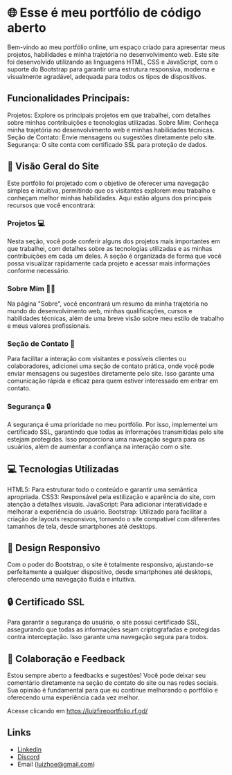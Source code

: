 # 🌐 Esse é meu portfólio de código aberto

Bem-vindo ao meu portfólio online, um espaço criado para apresentar meus projetos, habilidades e minha trajetória no desenvolvimento web. Este site foi desenvolvido utilizando as linguagens
HTML, CSS e JavaScript, com o suporte do Bootstrap para garantir uma estrutura responsiva, moderna e visualmente agradável, adequada para todos os tipos de dispositivos.

## Funcionalidades Principais:

Projetos: Explore os principais projetos em que trabalhei, com detalhes sobre minhas contribuições e tecnologias utilizadas.
Sobre Mim: Conheça minha trajetória no desenvolvimento web e minhas habilidades técnicas.
Seção de Contato: Envie mensagens ou sugestões diretamente pelo site.
Segurança: O site conta com certificado SSL para proteção de dados.

## 👀 Visão Geral do Site
Este portfólio foi projetado com o objetivo de oferecer uma navegação simples e intuitiva, permitindo que os visitantes explorem meu trabalho e conheçam melhor minhas habilidades. Aqui estão alguns dos principais recursos que você encontrará:

### Projetos 💻
Nesta seção, você pode conferir alguns dos projetos mais importantes em que trabalhei, com detalhes sobre as tecnologias utilizadas e as minhas contribuições em cada um deles.
A seção é organizada de forma que você possa visualizar rapidamente cada projeto e acessar mais informações conforme necessário.

### Sobre Mim 👨‍💻
Na página "Sobre", você encontrará um resumo da minha trajetória no mundo do desenvolvimento web, minhas qualificações, cursos e habilidades técnicas, além de uma breve visão sobre meu estilo de trabalho e meus valores profissionais.

### Seção de Contato 📧
Para facilitar a interação com visitantes e possíveis clientes ou colaboradores, adicionei uma seção de contato prática, onde você pode enviar mensagens ou sugestões diretamente pelo site.
Isso garante uma comunicação rápida e eficaz para quem estiver interessado em entrar em contato.

### Segurança 🔒
A segurança é uma prioridade no meu portfólio. Por isso, implementei um certificado SSL, garantindo que todas as informações transmitidas pelo site estejam protegidas.
Isso proporciona uma navegação segura para os usuários, além de aumentar a confiança na interação com o site.

##  💻 Tecnologias Utilizadas
HTML5: Para estruturar todo o conteúdo e garantir uma semântica apropriada.
CSS3: Responsável pela estilização e aparência do site, com atenção a detalhes visuais.
JavaScript: Para adicionar interatividade e melhorar a experiência do usuário.
Bootstrap: Utilizado para facilitar a criação de layouts responsivos, tornando o site compatível com diferentes tamanhos de tela, desde smartphones até desktops.

## 📱 Design Responsivo
Com o poder do Bootstrap, o site é totalmente responsivo, ajustando-se perfeitamente a qualquer dispositivo, desde smartphones até desktops, oferecendo uma navegação fluida e intuitiva.

## 🔒 Certificado SSL
Para garantir a segurança do usuário, o site possui certificado SSL, assegurando que todas as informações sejam criptografadas e protegidas contra interceptação. Isso garante uma navegação segura para todos.

## 🤝 Colaboração e Feedback
Estou sempre aberto a feedbacks e sugestões! Você pode deixar seu comentário diretamente na seção de contato do site ou nas redes sociais. Sua opinião é fundamental para que eu continue melhorando o portfólio e oferecendo uma experiência cada vez melhor.




Acesse clicando em https://luizfireportfolio.rf.gd/

## Links

- [Linkedin](https://www.linkedin.com/in/lhfire/)
- [Discord](https://discord.gg/87Ux6t99wT)
- Email (luizhoe@gmail.com)

